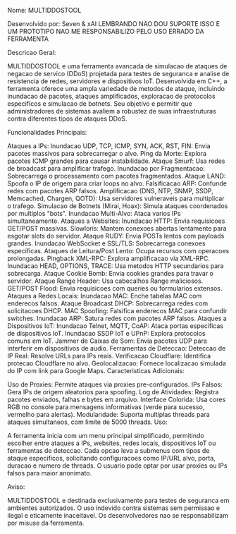 Nome: MULTIDDOSTOOL

Desenvolvido por: Seven & xAI
LEMBRANDO NAO DOU SUPORTE ISSO E UM PROTOTIPO NAO ME RESPONSABILIZO PELO USO ERRADO DA FERRAMENTA

Descricao Geral:

MULTIDDOSTOOL e uma ferramenta avancada de simulacao de ataques de negacao de servico (DDoS) projetada para testes de seguranca e analise de resistencia de redes, servidores e dispositivos IoT. Desenvolvida em C++, a ferramenta oferece uma ampla variedade de metodos de ataque, incluindo inundacao de pacotes, ataques amplificados, exploracao de protocolos especificos e simulacao de botnets. Seu objetivo e permitir que administradores de sistemas avaliem a robustez de suas infraestruturas contra diferentes tipos de ataques DDoS.

Funcionalidades Principais:

Ataques a IPs:
Inundacao UDP, TCP, ICMP, SYN, ACK, RST, FIN: Envia pacotes massivos para sobrecarregar o alvo.
Ping da Morte: Explora pacotes ICMP grandes para causar instabilidade.
Ataque Smurf: Usa redes de broadcast para amplificar trafego.
Inundacao por Fragmentacao: Sobrecarrega o processamento com pacotes fragmentados.
Ataque LAND: Spoofa o IP de origem para criar loops no alvo.
Falsificacao ARP: Confunde redes com pacotes ARP falsos.
Amplificacao (DNS, NTP, SNMP, SSDP, Memcached, Chargen, QOTD): Usa servidores vulneraveis para multiplicar o trafego.
Simulacao de Botnets (Mirai, Hoax): Simula ataques coordenados por multiplos "bots".
Inundacao Multi-Alvo: Ataca varios IPs simultaneamente.
Ataques a Websites:
Inundacao HTTP: Envia requisicoes GET/POST massivas.
Slowloris: Mantem conexoes abertas lentamente para esgotar slots do servidor.
Ataque RUDY: Envia POSTs lentos com payloads grandes.
Inundacao WebSocket e SSL/TLS: Sobrecarrega conexoes especificas.
Ataques de Leitura/Post Lento: Ocupa recursos com operacoes prolongadas.
Pingback XML-RPC: Explora amplificacao via XML-RPC.
Inundacao HEAD, OPTIONS, TRACE: Usa metodos HTTP secundarios para sobrecarga.
Ataque Cookie Bomb: Envia cookies grandes para travar o servidor.
Ataque Range Header: Usa cabecalhos Range maliciosos.
GET/POST Flood: Envia requisicoes com queries ou formularios extensos.
Ataques a Redes Locais:
Inundacao MAC: Enche tabelas MAC com enderecos falsos.
Ataque Broadcast DHCP: Sobrecarrega redes com solicitacoes DHCP.
MAC Spoofing: Falsifica enderecos MAC para confundir switches.
Inundacao ARP: Satura redes com pacotes ARP falsos.
Ataques a Dispositivos IoT:
Inundacao Telnet, MQTT, CoAP: Ataca portas especificas de dispositivos IoT.
Inundacao SSDP IoT e UPnP: Explora protocolos comuns em IoT.
Jammer de Caixas de Som: Envia pacotes UDP para interferir em dispositivos de audio.
Ferramentas de Deteccao:
Deteccao de IP Real: Resolve URLs para IPs reais.
Verificacao Cloudflare: Identifica protecao Cloudflare no alvo.
Geolocalizacao: Fornece localizacao simulada do IP com link para Google Maps.
Caracteristicas Adicionais:

Uso de Proxies: Permite ataques via proxies pre-configurados.
IPs Falsos: Gera IPs de origem aleatorios para spoofing.
Log de Atividades: Registra pacotes enviados, falhas e bytes em arquivo.
Interface Colorida: Usa cores RGB no console para mensagens informativas (verde para sucesso, vermelho para alertas).
Modularidade: Suporta multiplas threads para ataques simultaneos, com limite de 5000 threads.
Uso:

A ferramenta inicia com um menu principal simplificado, permitindo escolher entre ataques a IPs, websites, redes locais, dispositivos IoT ou ferramentas de deteccao. Cada opcao leva a submenus com tipos de ataque especificos, solicitando configuracoes como IP/URL alvo, porta, duracao e numero de threads. O usuario pode optar por usar proxies ou IPs falsos para maior anonimato.

Aviso:

MULTIDDOSTOOL e destinada exclusivamente para testes de seguranca em ambientes autorizados. O uso indevido contra sistemas sem permissao e ilegal e eticamente inaceitavel. Os desenvolvedores nao se responsabilizam por misuse da ferramenta.
